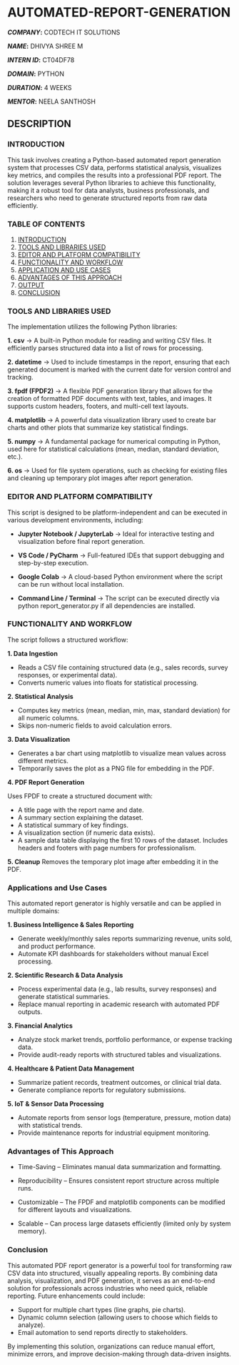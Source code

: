# AUTOMATED-REPORT-GENERATION

***COMPANY*:** CODTECH IT SOLUTIONS

***NAME*:** DHIVYA SHREE M

***INTERN ID*:** CT04DF78

***DOMAIN*:** PYTHON

***DURATION*:** 4 WEEKS

***MENTOR*:** NEELA SANTHOSH

## DESCRIPTION
### INTRODUCTION
This task involves creating a Python-based automated report generation system that processes CSV data, performs statistical analysis, visualizes key metrics, and compiles the results into a professional PDF report. The solution leverages several Python libraries to achieve this functionality, making it a robust tool for data analysts, business professionals, and researchers who need to generate structured reports from raw data efficiently.

### TABLE OF CONTENTS
1. [INTRODUCTION](#introduction)
2. [TOOLS AND LIBRARIES USED](#tools-and-libraries-used)
3. [EDITOR AND PLATFORM COMPATIBILITY](#editor-and-platform-compatibility)
4. [FUNCTIONALITY AND WORKFLOW](#functionality-and-workflow)
5. [APPLICATION AND USE CASES](#applications-and-use-cases)
6. [ADVANTAGES OF THIS APPROACH](#advantages-of-this-approach)
7. [OUTPUT](#output)
8. [CONCLUSION](#conclusion)

### TOOLS AND LIBRARIES USED
The implementation utilizes the following Python libraries:

**1. csv** → A built-in Python module for reading and writing CSV files. It efficiently parses structured data into a list of rows for processing.

**2. datetime** → Used to include timestamps in the report, ensuring that each generated document is marked with the current date for version control and tracking.

**3. fpdf (FPDF2)** → A flexible PDF generation library that allows for the creation of formatted PDF documents with text, tables, and images. It supports custom headers, footers, and multi-cell text layouts.

**4. matplotlib** → A powerful data visualization library used to create bar charts and other plots that summarize key statistical findings.

**5. numpy** → A fundamental package for numerical computing in Python, used here for statistical calculations (mean, median, standard deviation, etc.).

**6. os** → Used for file system operations, such as checking for existing files and cleaning up temporary plot images after report generation.

### EDITOR AND PLATFORM COMPATIBILITY
This script is designed to be platform-independent and can be executed in various development environments, including:

- **Jupyter Notebook / JupyterLab** → Ideal for interactive testing and visualization before final report generation.

- **VS Code / PyCharm** → Full-featured IDEs that support debugging and step-by-step execution.

- **Google Colab** → A cloud-based Python environment where the script can be run without local installation.

- **Command Line / Terminal** → The script can be executed directly via python report_generator.py if all dependencies are installed.

### FUNCTIONALITY AND WORKFLOW
The script follows a structured workflow:

**1. Data Ingestion**
- Reads a CSV file containing structured data (e.g., sales records, survey responses, or experimental data).
- Converts numeric values into floats for statistical processing.

**2. Statistical Analysis**
- Computes key metrics (mean, median, min, max, standard deviation) for all numeric columns.
- Skips non-numeric fields to avoid calculation errors.

**3. Data Visualization**
- Generates a bar chart using matplotlib to visualize mean values across different metrics.
- Temporarily saves the plot as a PNG file for embedding in the PDF.

**4. PDF Report Generation**

Uses FPDF to create a structured document with:
- A title page with the report name and date.
- A summary section explaining the dataset.
- A statistical summary of key findings.
- A visualization section (if numeric data exists).
- A sample data table displaying the first 10 rows of the dataset.
Includes headers and footers with page numbers for professionalism.

**5. Cleanup**
Removes the temporary plot image after embedding it in the PDF.

### Applications and Use Cases
This automated report generator is highly versatile and can be applied in multiple domains:

**1. Business Intelligence & Sales Reporting**
- Generate weekly/monthly sales reports summarizing revenue, units sold, and product performance.
- Automate KPI dashboards for stakeholders without manual Excel processing.

**2. Scientific Research & Data Analysis**
- Process experimental data (e.g., lab results, survey responses) and generate statistical summaries.
- Replace manual reporting in academic research with automated PDF outputs.

**3. Financial Analytics**
- Analyze stock market trends, portfolio performance, or expense tracking data.
- Provide audit-ready reports with structured tables and visualizations.

**4. Healthcare & Patient Data Management**
- Summarize patient records, treatment outcomes, or clinical trial data.
- Generate compliance reports for regulatory submissions.

**5. IoT & Sensor Data Processing**
- Automate reports from sensor logs (temperature, pressure, motion data) with statistical trends.
- Provide maintenance reports for industrial equipment monitoring.

### Advantages of This Approach
- Time-Saving – Eliminates manual data summarization and formatting.

- Reproducibility – Ensures consistent report structure across multiple runs.

- Customizable – The FPDF and matplotlib components can be modified for different layouts and visualizations.

- Scalable – Can process large datasets efficiently (limited only by system memory).

### Conclusion
This automated PDF report generator is a powerful tool for transforming raw CSV data into structured, visually appealing reports. By combining data analysis, visualization, and PDF generation, it serves as an end-to-end solution for professionals across industries who need quick, reliable reporting. Future enhancements could include:

- Support for multiple chart types (line graphs, pie charts).
- Dynamic column selection (allowing users to choose which fields to analyze).
- Email automation to send reports directly to stakeholders.

By implementing this solution, organizations can reduce manual effort, minimize errors, and improve decision-making through data-driven insights.
